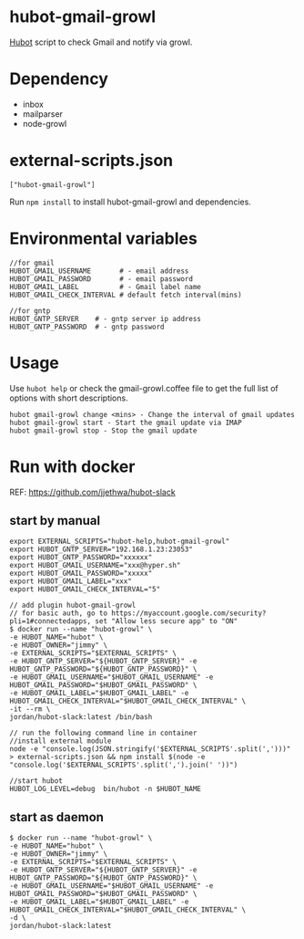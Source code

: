 hubot-gmail-growl
==============================

[Hubot](http://hubot.github.com/) script to check Gmail and notify via growl.


# Dependency

- inbox
- mailparser
- node-growl


# external-scripts.json

    ["hubot-gmail-growl"]

Run `npm install` to install hubot-gmail-growl and dependencies.


# Environmental variables

```
//for gmail
HUBOT_GMAIL_USERNAME       # - email address
HUBOT_GMAIL_PASSWORD       # - email password
HUBOT_GMAIL_LABEL          # - Gmail label name
HUBOT_GMAIL_CHECK_INTERVAL # default fetch interval(mins)

//for gntp
HUBOT_GNTP_SERVER    # - gntp server ip address
HUBOT_GNTP_PASSWORD  # - gntp password
```

# Usage

Use `hubot help` or check the gmail-growl.coffee file to get the full list of options with short descriptions.

```
hubot gmail-growl change <mins> - Change the interval of gmail updates
hubot gmail-growl start - Start the gmail update via IMAP
hubot gmail-growl stop - Stop the gmail update
```

# Run with docker

REF: https://github.com/jjethwa/hubot-slack


## start by manual

```
export EXTERNAL_SCRIPTS="hubot-help,hubot-gmail-growl"
export HUBOT_GNTP_SERVER="192.168.1.23:23053"
export HUBOT_GNTP_PASSWORD="xxxxxx"
export HUBOT_GMAIL_USERNAME="xxx@hyper.sh"
export HUBOT_GMAIL_PASSWORD="xxxxx"
export HUBOT_GMAIL_LABEL="xxx"
export HUBOT_GMAIL_CHECK_INTERVAL="5"

// add plugin hubot-gmail-growl
// for basic auth, go to https://myaccount.google.com/security?pli=1#connectedapps, set "Allow less secure app" to "ON"
$ docker run --name "hubot-growl" \
-e HUBOT_NAME="hubot" \
-e HUBOT_OWNER="jimmy" \
-e EXTERNAL_SCRIPTS="$EXTERNAL_SCRIPTS" \
-e HUBOT_GNTP_SERVER="${HUBOT_GNTP_SERVER}" -e HUBOT_GNTP_PASSWORD="${HUBOT_GNTP_PASSWORD}" \
-e HUBOT_GMAIL_USERNAME="$HUBOT_GMAIL_USERNAME" -e HUBOT_GMAIL_PASSWORD="$HUBOT_GMAIL_PASSWORD" \
-e HUBOT_GMAIL_LABEL="$HUBOT_GMAIL_LABEL" -e HUBOT_GMAIL_CHECK_INTERVAL="$HUBOT_GMAIL_CHECK_INTERVAL" \
-it --rm \
jordan/hubot-slack:latest /bin/bash

// run the following command line in container
//install external module
node -e "console.log(JSON.stringify('$EXTERNAL_SCRIPTS'.split(',')))" > external-scripts.json && npm install $(node -e "console.log('$EXTERNAL_SCRIPTS'.split(',').join(' '))")

//start hubot
HUBOT_LOG_LEVEL=debug  bin/hubot -n $HUBOT_NAME
```

## start as daemon

```
$ docker run --name "hubot-growl" \
-e HUBOT_NAME="hubot" \
-e HUBOT_OWNER="jimmy" \
-e EXTERNAL_SCRIPTS="$EXTERNAL_SCRIPTS" \
-e HUBOT_GNTP_SERVER="${HUBOT_GNTP_SERVER}" -e HUBOT_GNTP_PASSWORD="${HUBOT_GNTP_PASSWORD}" \
-e HUBOT_GMAIL_USERNAME="$HUBOT_GMAIL_USERNAME" -e HUBOT_GMAIL_PASSWORD="$HUBOT_GMAIL_PASSWORD" \
-e HUBOT_GMAIL_LABEL="$HUBOT_GMAIL_LABEL" -e HUBOT_GMAIL_CHECK_INTERVAL="$HUBOT_GMAIL_CHECK_INTERVAL" \
-d \
jordan/hubot-slack:latest
```

